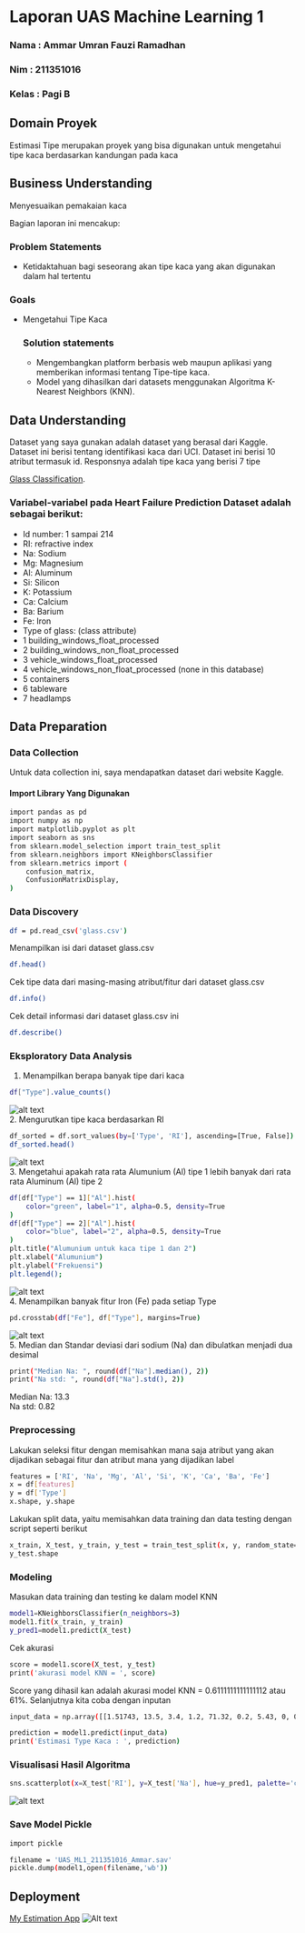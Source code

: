 # Laporan UAS Machine Learning 1
### Nama  : Ammar Umran Fauzi Ramadhan
### Nim   : 211351016
### Kelas : Pagi B

## Domain Proyek

Estimasi Tipe merupakan proyek yang bisa digunakan untuk mengetahui tipe kaca berdasarkan kandungan pada kaca 

## Business Understanding

Menyesuaikan pemakaian kaca

Bagian laporan ini mencakup:

### Problem Statements

- Ketidaktahuan bagi seseorang akan tipe kaca yang akan digunakan dalam hal tertentu

### Goals

- Mengetahui Tipe Kaca
    ### Solution statements
    - Mengembangkan platform berbasis web maupun aplikasi yang memberikan informasi tentang Tipe-tipe kaca.
    - Model yang dihasilkan dari datasets menggunakan Algoritma K-Nearest Neighbors (KNN).

## Data Understanding
Dataset yang saya gunakan adalah dataset yang berasal dari Kaggle. Dataset ini berisi tentang identifikasi kaca dari UCI. Dataset ini berisi 10 atribut termasuk id. Responsnya adalah tipe kaca yang berisi 7 tipe<br>

[Glass Classification](https://www.kaggle.com/datasets/uciml/glass).

### Variabel-variabel pada Heart Failure Prediction Dataset adalah sebagai berikut:
- Id number: 1 sampai 214
- RI: refractive index
- Na: Sodium
- Mg: Magnesium
- Al: Aluminum
- Si: Silicon
- K: Potassium
- Ca: Calcium
- Ba: Barium
- Fe: Iron
- Type of glass: (class attribute)
- 1 building_windows_float_processed
- 2 building_windows_non_float_processed
- 3 vehicle_windows_float_processed
- 4 vehicle_windows_non_float_processed (none in this database)
- 5 containers
- 6 tableware
- 7 headlamps

## Data Preparation

### Data Collection
Untuk data collection ini, saya mendapatkan dataset dari website Kaggle.

#### Import Library Yang Digunakan
``` bash
import pandas as pd
import numpy as np
import matplotlib.pyplot as plt
import seaborn as sns
from sklearn.model_selection import train_test_split
from sklearn.neighbors import KNeighborsClassifier
from sklearn.metrics import (
    confusion_matrix,
    ConfusionMatrixDisplay,
)
```

### Data Discovery

``` bash
df = pd.read_csv('glass.csv')
```
Menampilkan isi dari dataset glass.csv
``` bash
df.head()
```
Cek tipe data dari masing-masing atribut/fitur dari dataset glass.csv
``` bash
df.info()
```
Cek detail informasi dari dataset glass.csv ini
``` bash
df.describe()
```

### Eksploratory Data Analysis
1. Menampilkan berapa banyak tipe dari kaca
``` bash
df["Type"].value_counts()
```
![alt text](outputa.png)<br>
2. Mengurutkan tipe kaca berdasarkan RI
``` bash
df_sorted = df.sort_values(by=['Type', 'RI'], ascending=[True, False])
df_sorted.head()
```
![alt text](outputb.png)<br>
3. Mengetahui apakah rata rata Alumunium (Al) tipe 1 lebih banyak dari rata rata Aluminum (Al) tipe 2
``` bash
df[df["Type"] == 1]["Al"].hist(
    color="green", label="1", alpha=0.5, density=True
)
df[df["Type"] == 2]["Al"].hist(
    color="blue", label="2", alpha=0.5, density=True
)
plt.title("Alumunium untuk kaca tipe 1 dan 2")
plt.xlabel("Alumunium")
plt.ylabel("Frekuensi")
plt.legend();
```
![alt text](output1.png)<br>
4. Menampilkan banyak fitur Iron (Fe) pada setiap Type
``` bash
pd.crosstab(df["Fe"], df["Type"], margins=True)
```
![alt text](outputc.png)<br>
5. Median dan Standar deviasi dari sodium (Na) dan dibulatkan menjadi dua desimal
``` bash
print("Median Na: ", round(df["Na"].median(), 2))
print("Na std: ", round(df["Na"].std(), 2))
```
Median Na:  13.3<br>Na std:  0.82<br>
### Preprocessing
Lakukan seleksi fitur dengan memisahkan mana saja atribut yang akan dijadikan sebagai fitur dan atribut mana yang dijadikan label
``` bash
features = ['RI', 'Na', 'Mg', 'Al', 'Si', 'K', 'Ca', 'Ba', 'Fe']
x = df[features]
y = df['Type']
x.shape, y.shape
```
Lakukan split data, yaitu memisahkan data training dan data testing dengan script seperti berikut
```bash
x_train, X_test, y_train, y_test = train_test_split(x, y, random_state=90)
y_test.shape
```
### Modeling
Masukan data training dan testing ke dalam model KNN
``` bash
model1=KNeighborsClassifier(n_neighbors=3)
model1.fit(x_train, y_train)
y_pred1=model1.predict(X_test)
```
Cek akurasi
``` bash
score = model1.score(X_test, y_test)
print('akurasi model KNN = ', score)
```
Score yang dihasil kan adalah akurasi model KNN =  0.6111111111111112 atau 61%. Selanjutnya kita coba dengan inputan
``` bash
input_data = np.array([[1.51743, 13.5, 3.4, 1.2, 71.32, 0.2, 5.43, 0, 0]])

prediction = model1.predict(input_data)
print('Estimasi Type Kaca : ', prediction)
```
### Visualisasi Hasil Algoritma
``` bash
sns.scatterplot(x=X_test['RI'], y=X_test['Na'], hue=y_pred1, palette='coolwarm', marker='o', s=100, edgecolor='k')
```
![alt text](output2.png)<br>
### Save Model Pickle
``` bash
import pickle

filename = 'UAS_ML1_211351016_Ammar.sav'
pickle.dump(model1,open(filename,'wb'))
```
## Deployment
[My Estimation App](https://app-baterai-rul-vou5e4fesj95bbj3c5ymdj.streamlit.app/)
![Alt text](app.png)<br>

